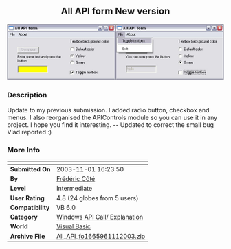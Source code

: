 ﻿<div align="center">

## All API form New version

<img src="PIC2003111143763040.jpg">
</div>

### Description

Update to my previous submission. I added radio button, checkbox and menus. I also reorganised the APIControls module so you can use it in any project. I hope you find it interesting. -- Updated to correct the small bug Vlad reported :)
 
### More Info
 


<span>             |<span>
---                |---
**Submitted On**   |2003-11-01 16:23:50
**By**             |[Frédéric Côté](https://github.com/Planet-Source-Code/PSCIndex/blob/master/ByAuthor/fr-d-ric-c-t.md)
**Level**          |Intermediate
**User Rating**    |4.8 (24 globes from 5 users)
**Compatibility**  |VB 6\.0
**Category**       |[Windows API Call/ Explanation](https://github.com/Planet-Source-Code/PSCIndex/blob/master/ByCategory/windows-api-call-explanation__1-39.md)
**World**          |[Visual Basic](https://github.com/Planet-Source-Code/PSCIndex/blob/master/ByWorld/visual-basic.md)
**Archive File**   |[All\_API\_fo1665961112003\.zip](https://github.com/Planet-Source-Code/fr-d-ric-c-t-all-api-form-new-version__1-49583/archive/master.zip)









